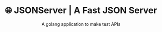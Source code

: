 <!--suppress HtmlDeprecatedAttribute -->

<h1 align="center">🌐 JSONServer | A Fast JSON Server</h1>
<p align="center">A golang application to make test APIs</p>
